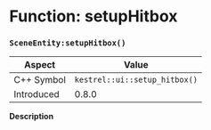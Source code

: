 
# Function: setupHitbox
### `SceneEntity:setupHitbox()`

| Aspect | Value |
| --- | --- |
| C++ Symbol | `kestrel::ui::setup_hitbox()` |
| Introduced | 0.8.0 |

**Description**


